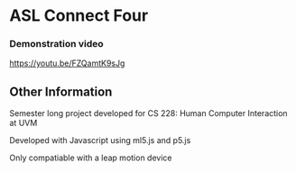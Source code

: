 # ASL Connect Four
### Demonstration video
https://youtu.be/FZQamtK9sJg
## Other Information
Semester long project developed for CS 228: Human Computer Interaction at UVM

Developed with Javascript using ml5.js and p5.js

Only compatiable with a leap motion device


